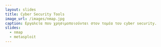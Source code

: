 ```yaml
---
layout: slides
title: Cyber Security Tools 
image_url: /images/nmap.jpg
caption: Εργαλεία που χρησιμοποιούνται στον τομέα του cyber security.
slides:
  - nmap
  - metasploit
---
```

